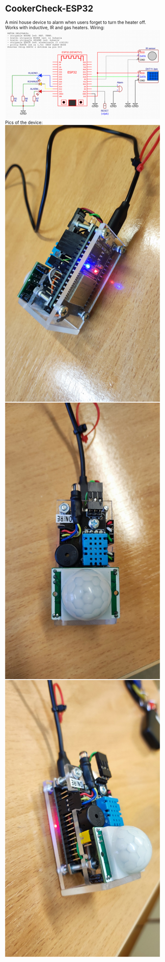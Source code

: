 # CookerCheck-ESP32
A mini house device to alarm when users forget to turn the heater off. Works with inductive, IR and gas heaters.
Wiring:
![image](https://github.com/vasjamarkic/CookerCheck-ESP32/blob/main/Sheme_ESP32_CC.png)
Pics of the device:
![image](https://github.com/vasjamarkic/CookerCheck-ESP32/blob/main/CC_PIC1)
![image](https://github.com/vasjamarkic/CookerCheck-ESP32/blob/main/CC_PIC2)
![image](https://github.com/vasjamarkic/CookerCheck-ESP32/blob/main/CC_PIC3)
